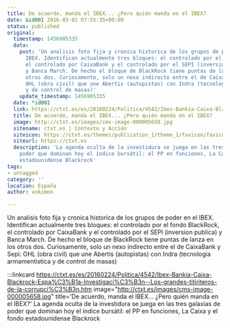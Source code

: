 ```yaml
---
title: De acuerdo, manda el IBEX... ¿Pero quién manda en el IBEX?
date: &id001 2016-03-02 07:55:35+00:00
status: published
original:
  timestamp: 1456905335
  data:
    post: 'Un analisis foto fija y cronica historica de los grupos de poder en el
      IBEX. Identifican actualmente tres bloques: el controlado por el fondo BlackRock,
      el controlado por CaixaBank y el controlado por el SEPI (inversion publica)
      y Banca March. De hecho el bloque de BlackRock tiene puntas de lanza en los
      otros dos. Curiosamente, solo un nexo indirecto entre el de CaixaBank y Sepi:
      OHL (obra civil) que une Abertis (autopistas) con Indra (tecnologia armamentistica
      y de control de masas)'
    update_timestamp: 1456905335
  date: *id001
  link: https://ctxt.es/es/20160224/Politica/4542/Ibex-Bankia-Caixa-Blackrock-Espa%C3%B1a-Investigaci%C3%B3n--Los-grandes-titiriteros-de-la-corrupci%C3%B3n.htm
  title: De acuerdo, manda el IBEX... ¿Pero quién manda en el IBEX?
  image: http://ctxt.es/images/cms-image-000005658.jpg
  sitename: ctxt.es | Contexto y Acción
  siteicon: https://ctxt.es/themes/publication_1/theme_1/favicon/favicon-32x32.png?v=8jn0OAEq6k
  siteurl: https://ctxt.es
  description: 'La agenda oculta de la investidura se juega en las tres galaxias de
    poder que dominan hoy el índice bursátil: el PP en funciones, La Caixa y el fondo
    estadounidense Blackrock'
tags:
- untagged
category: ''
location: España
author: vokimon

---
```

Un analisis foto fija y cronica historica de los grupos de poder en el IBEX. Identifican actualmente tres bloques: el controlado por el fondo BlackRock, el controlado por CaixaBank y el controlado por el SEPI (inversion publica) y Banca March. De hecho el bloque de BlackRock tiene puntas de lanza en los otros dos. Curiosamente, solo un nexo indirecto entre el de CaixaBank y Sepi: OHL (obra civil) que une Abertis (autopistas) con Indra (tecnologia armamentistica y de control de masas)

:::linkcard https://ctxt.es/es/20160224/Politica/4542/Ibex-Bankia-Caixa-Blackrock-Espa%C3%B1a-Investigaci%C3%B3n--Los-grandes-titiriteros-de-la-corrupci%C3%B3n.htm image="http://ctxt.es/images/cms-image-000005658.jpg" title='De acuerdo, manda el IBEX... ¿Pero quién manda en el IBEX?'
    La agenda oculta de la investidura se juega en las tres galaxias de poder que dominan hoy el índice bursátil: el PP en funciones, La Caixa y el fondo estadounidense Blackrock


